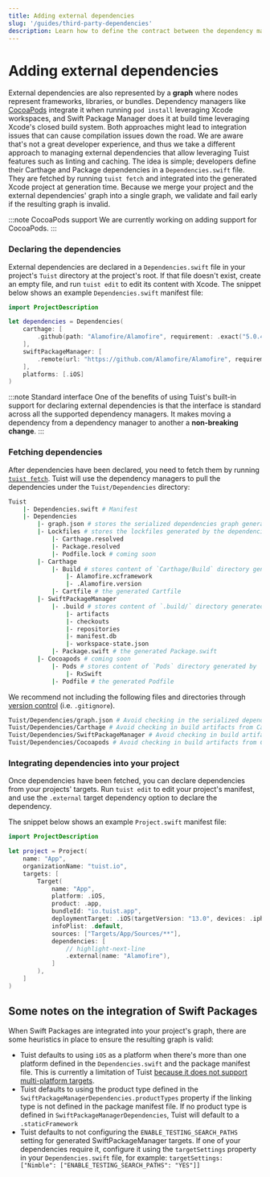 ```yaml
---
title: Adding external dependencies
slug: '/guides/third-party-dependencies'
description: Learn how to define the contract between the dependency managers and Tuist.
---
```


# Adding external dependencies

External dependencies are also represented by a **graph** where nodes represent frameworks, libraries, or bundles. Dependency managers like [CocoaPods](https://cocoapods.org) integrate it when running `pod install` leveraging Xcode workspaces, and Swift Package Manager does it at build time leveraging Xcode's closed build system. Both approaches might lead to integration issues that can cause compilation issues down the road. We are aware that's not a great developer experience, and thus we take a different approach to managing external dependencies that allow leveraging Tuist features such as linting and caching. The idea is simple; developers define their Carthage and Package dependencies in a `Dependencies.swift` file. They are fetched by running `tuist fetch` and integrated into the generated Xcode project at generation time. Because we merge your project and the external dependencies' graph into a single graph, we validate and fail early if the resulting graph is invalid.

:::note CocoaPods support
We are currently working on adding support for CocoaPods.
:::

### Declaring the dependencies

External dependencies are declared in a `Dependencies.swift` file in your project's `Tuist` directory at the project's root. If that file doesn't exist, create an empty file, and run `tuist edit` to edit its content with Xcode. The snippet below shows an example `Dependencies.swift` manifest file:

```swift
import ProjectDescription

let dependencies = Dependencies(
    carthage: [
        .github(path: "Alamofire/Alamofire", requirement: .exact("5.0.4")),
    ],
    swiftPackageManager: [
        .remote(url: "https://github.com/Alamofire/Alamofire", requirement: .upToNextMajor(from: "5.0.0")),
    ],
    platforms: [.iOS]
)
```

:::note Standard interface
One of the benefits of using Tuist's built-in support for declaring external dependencies is that the interface is standard across all the supported dependency managers. It makes moving a dependency from a dependency manager to another a **non-breaking change**.
:::

### Fetching dependencies

After dependencies have been declared, you need to fetch them by running [`tuist fetch`](commands/dependencies.md#fetching). Tuist will use the dependency managers to pull the dependencies under the `Tuist/Dependencies` directory:

```bash
Tuist
    |- Dependencies.swift # Manifest
    |- Dependencies
        |- graph.json # stores the serialized dependencies graph generated by `tuist fetch`
        |- Lockfiles # stores the lockfiles generated by the dependencies resolution
            |- Carthage.resolved
            |- Package.resolved
            |- Podfile.lock # coming soon
        |- Carthage 
            |- Build # stores content of `Carthage/Build` directory generated by `Carthage`
                |- Alamofire.xcframework
                |- .Alamofire.version
            |- Cartfile # the generated Cartfile
        |- SwiftPackageManager
            |- .build # stores content of `.build/` directory generated by `Swift Package Manager`
                |- artifacts
                |- checkouts
                |- repositories
                |- manifest.db
                |- workspace-state.json
            |- Package.swift # the generated Package.swift
        |- Cocoapods # coming soon
            |- Pods # stores content of `Pods` directory generated by `CocoaPods`
                |- RxSwift
            |- Podfile # the generated Podfile
```

We recommend not including the following files and directories through [version control](https://en.wikipedia.org/wiki/Version_control) (i.e. `.gitignore`).

```bash
Tuist/Dependencies/graph.json # Avoid checking in the serialized dependencies graph generated by Tuist.
Tuist/Dependencies/Carthage # Avoid checking in build artifacts from Carthage dependencies.
Tuist/Dependencies/SwiftPackageManager # Avoid checking in build artifacts from Swift Package Manager dependencies.
Tuist/Dependencies/Cocoapods # Avoid checking in build artifacts from CocoaPods dependencies.
```

### Integrating dependencies into your project

Once dependencies have been fetched, you can declare dependencies from your projects' targets. Run `tuist edit` to edit your project's manifest, and use the `.external` target dependency option to declare the dependency.

The snippet below shows an example `Project.swift` manifest file:

```swift
import ProjectDescription

let project = Project(
    name: "App",
    organizationName: "tuist.io",
    targets: [
        Target(
            name: "App",
            platform: .iOS,
            product: .app,
            bundleId: "io.tuist.app",
            deploymentTarget: .iOS(targetVersion: "13.0", devices: .iphone),
            infoPlist: .default,
            sources: ["Targets/App/Sources/**"],
            dependencies: [
                // highlight-next-line
                .external(name: "Alamofire"),
            ]
        ),
    ]
)
```

## Some notes on the integration of Swift Packages

When Swift Packages are integrated into your project's graph, there are some heuristics in place to ensure the resulting graph is valid:

- Tuist defaults to using `iOS` as a platform when there's more than one platform defined in the `Dependencies.swift` and the package manifest file. This is currently a limitation of Tuist [because it does not support multi-platform targets](https://github.com/tuist/tuist/issues/397).
- Tuist defaults to using the product type defined in the `SwiftPackageManagerDependencies.productTypes` property if the linking type is not defined in the package manifest file. If no product type is defined in `SwiftPackageManagerDependencies`, Tuist will default to a `.staticFramework`
- Tuist defaults to not configuring the `ENABLE_TESTING_SEARCH_PATHS` setting for generated SwiftPackageManager targets. If one of your dependencies require it, configure it using the `targetSettings` property in your `Dependencies.swift` file, for example: `targetSettings: ["Nimble": ["ENABLE_TESTING_SEARCH_PATHS": "YES"]]`